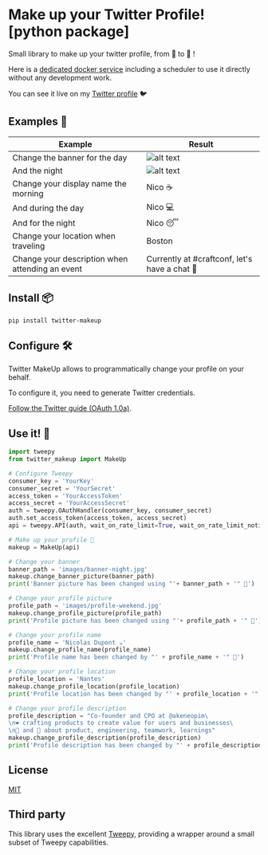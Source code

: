 # Make up your Twitter Profile! [python package]

Small library to make up your twitter profile, from 🐴 to 🦄 !

Here is a [dedicated docker service](https://github.com/nidup/twitter-makeup-service) including a scheduler to use it directly without any development work.

You can see it live on my [Twitter profile](https://twitter.com/duponico) 🐦

## Examples 🦄

Example                                         | Result
----------------------------------------------- | ------------------------------
Change the banner for the day                   | ![alt text](./data/banner-morning.jpg "Morning banner")
And the night                                   | ![alt text](./data/banner-night.jpg "Night banner")
Change your display name the morning            | Nico ☕
And during the day                              | Nico 💻
And for the night                               | Nico 😴
Change your location when traveling             | Boston
Change your description when attending an event | Currently at #craftconf, let's have a chat 💬

## Install 📦

```
pip install twitter-makeup
```

## Configure 🛠️

Twitter MakeUp allows to programmatically change your profile on your behalf.

To configure it, you need to generate Twitter credentials.

[Follow the Twitter guide (OAuth 1.0a)](https://developer.twitter.com/en/docs/basics/authentication/overview).

## Use it! 🦄

```python
import tweepy
from twitter_makeup import MakeUp

# Configure Tweepy
consumer_key = 'YourKey'
consumer_secret = 'YourSecret'
access_token = 'YourAccessToken'
access_secret = 'YourAccessSecret'
auth = tweepy.OAuthHandler(consumer_key, consumer_secret)
auth.set_access_token(access_token, access_secret)
api = tweepy.API(auth, wait_on_rate_limit=True, wait_on_rate_limit_notify=True, compression=True)

# Make up your profile 🦄
makeup = MakeUp(api)

# Change your banner 
banner_path = 'images/banner-night.jpg'
makeup.change_banner_picture(banner_path)
print('Banner picture has been changed using "'+ banner_path + '" 🦄')

# Change your profile picture
profile_path = 'images/profile-weekend.jpg'
makeup.change_profile_picture(profile_path)
print('Profile picture has been changed using "'+ profile_path + '" 🦄')

# Change your profile name
profile_name = 'Nicolas Dupont ☕'
makeup.change_profile_name(profile_name)
print('Profile name has been changed by "' + profile_name + '" 🦄')

# Change your profile location
profile_location = 'Nantes'
makeup.change_profile_location(profile_location)
print('Profile location has been changed by "' + profile_location + '" 🦄')

# Change your profile description
profile_description = "Co-founder and CPO at @akeneopim\
\n❤️ crafting products to create value for users and businesses\
\n💬 and 📝 about product, engineering, teamwork, learnings"
makeup.change_profile_description(profile_description)
print('Profile description has been changed by "' + profile_description + '" 🦄')
```

## License

[MIT](LICENSE)

## Third party

This library uses the excellent [Tweepy](https://www.tweepy.org/), providing a wrapper around a small subset of Tweepy capabilities.
